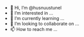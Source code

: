 - 👋 Hi, I’m @husnuustunel
- 👀 I’m interested in ...
- 🌱 I’m currently learning ...
- 💞️ I’m looking to collaborate on ...
- 📫 How to reach me ...

<!---
husnuustunel/husnuustunel is a ✨ special ✨ repository because its `README.md` (this file) appears on your GitHub profile.
You can click the Preview link to take a look at your changes.
--->
